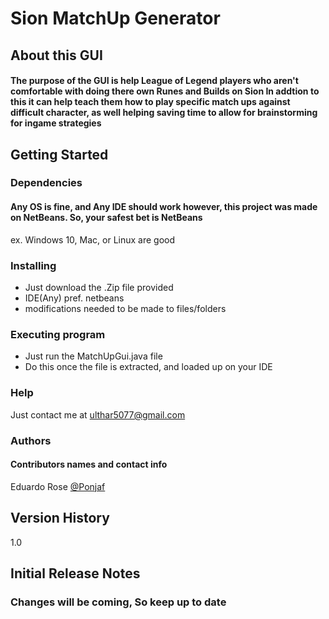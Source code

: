 # Sion MatchUp Generator

## About this GUI
#### The purpose of the GUI is help League of Legend players who aren't comfortable with doing there own Runes and Builds on Sion In addtion to this it can help teach them how to play specific match ups against difficult character, as well helping saving time to allow for brainstorming for ingame strategies 

## Getting Started
### Dependencies
#### Any OS is fine, and Any IDE should work however, this project was made on NetBeans. So, your safest bet is NetBeans
ex. Windows 10, Mac, or Linux are good

### Installing
  *  Just download the .Zip file provided
  *  IDE(Any) pref. netbeans
  *  modifications needed to be made to files/folders

### Executing program
  *  Just run the MatchUpGui.java file
  *  Do this once the file is extracted, and loaded up on your IDE

### Help
  Just contact me at ulthar5077@gmail.com

### Authors
#### Contributors names and contact info
   Eduardo Rose
   [@Ponjaf](https://pages.github.com/)


## Version History
1.0

## Initial Release Notes
### Changes will be coming, So keep up to date
